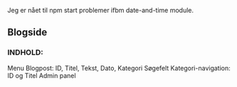 Jeg er nået til npm start problemer ifbm date-and-time module.

## Blogside
### INDHOLD:

Menu
Blogpost: ID, Titel, Tekst, Dato, Kategori
Søgefelt
Kategori-navigation: ID og Titel
Admin panel
